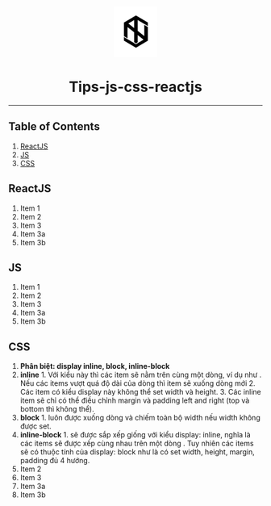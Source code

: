 <div align="center">
  <img height="100" src="img/logo1.png">
  <h1>Tips-js-css-reactjs</h1>

---

</div>

## Table of Contents

1. [ReactJS](#reactjs)
2. [JS](#js)
3. [CSS](#css)

## ReactJS

1. Item 1
1. Item 2
1. Item 3
  1. Item 3a
  1. Item 3b
  
## JS

1. Item 1
1. Item 2
1. Item 3
  1. Item 3a
  1. Item 3b
  
## CSS

1. **Phân biệt: display inline, block, inline-block**
  1. **inline**
    1. Với kiểu này thì các item sẽ nằm trên cùng một dòng, ví dụ như <span> . Nếu các items vượt quá độ dài của dòng thì item sẽ xuống dòng mới
    2. Các item có kiểu display này không thể set width và height.
    3. Các inline item sẽ chỉ có thể điều chỉnh margin và padding left and right (top và bottom thì không thể).
  2. **block**
    1. luôn được xuống dòng và chiếm toàn bộ width nếu width không được set.
  3. **inline-block**
    1. sẽ được sắp xếp giống với kiểu display: inline, nghĩa là các items sẽ được xếp cùng nhau trên một dòng . Tuy nhiên các items sẽ có thuộc tính của display: block như là có set width, height, margin, padding đủ 4 hướng.
1. Item 2
1. Item 3
  1. Item 3a
  1. Item 3b
